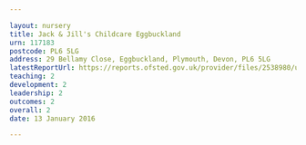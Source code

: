```yaml
---

layout: nursery
title: Jack & Jill's Childcare Eggbuckland
urn: 117183
postcode: PL6 5LG
address: 29 Bellamy Close, Eggbuckland, Plymouth, Devon, PL6 5LG
latestReportUrl: https://reports.ofsted.gov.uk/provider/files/2538980/urn/117183.pdf
teaching: 2
development: 2
leadership: 2
outcomes: 2
overall: 2
date: 13 January 2016

---
```

